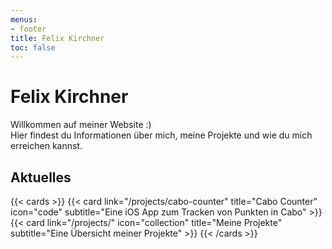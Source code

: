 ```yaml
---
menus:
- footer
title: Felix Kirchner
toc: false
---
```

# Felix Kirchner
Willkommen auf meiner Website :)  
Hier findest du Informationen über mich, meine Projekte und wie du mich erreichen kannst.

## Aktuelles

{{< cards >}}
    {{< card 
        link="/projects/cabo-counter" 
        title="Cabo Counter"
icon="code"
        subtitle="Eine iOS App zum Tracken von Punkten in Cabo" 
    >}}
    {{< card 
        link="/projects/"
        icon="collection"
        title="Meine Projekte"
        subtitle="Eine Übersicht meiner Projekte"
    >}}
{{< /cards >}}